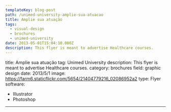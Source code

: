 ```yaml
---
templateKey: blog-post
path: /unimed-university-amplie-sua-atuacao
title: Amplie sua atuação
tags:
  - visual-design
  - brochures
  - unimed-university
date: 2013-05-01T15:04:10.000Z
description: This flyer is meant to advertise Healthcare courses.
---
```


title: Amplie sua atuação
tag: Unimed University
description: This flyer is meant to advertise Healthcare courses.
category: brochures
field: graphic design
date: 2013/5/1
image: https://farm6.staticflickr.com/5654/21404779216_02086952a2
type: Flyer
software:
- Illustrator
- Photoshop
---
